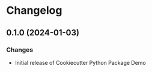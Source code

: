 # Changelog

## 0.1.0 (2024-01-03)

### Changes

-   Initial release of Cookiecutter Python Package Demo
